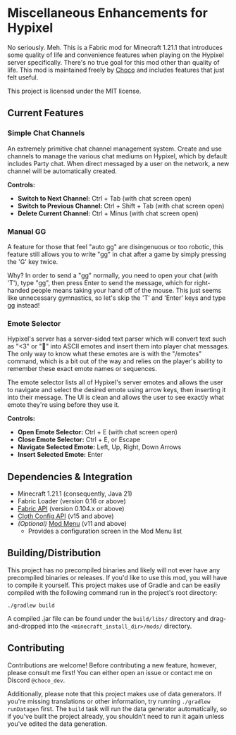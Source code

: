 # Miscellaneous Enhancements for Hypixel
No seriously. Meh. This is a Fabric mod for Minecraft 1.21.1 that introduces some quality of life and convenience features when playing on the Hypixel server specifically. There's no true goal for this mod other than quality of life. This mod is maintained freely by [Choco](https://github.com/2008Choco) and includes features that just felt useful.

This project is licensed under the MIT license.

## Current Features

### Simple Chat Channels
An extremely primitive chat channel management system. Create and use channels to manage the various chat mediums on Hypixel, which by default includes Party chat. When direct messaged by a user on the network, a new channel will be automatically created.

**Controls:**
- **Switch to Next Channel:** Ctrl + Tab (with chat screen open)
- **Switch to Previous Channel:** Ctrl + Shift + Tab (with chat screen open)
- **Delete Current Channel:** Ctrl + Minus (with chat screen open)

### Manual GG
A feature for those that feel "auto gg" are disingenuous or too robotic, this feature still allows you to write "gg" in chat after a game by simply pressing the 'G' key twice.

Why? In order to send a "gg" normally, you need to open your chat (with 'T'), type "gg", then press Enter to send the message, which for right-handed people means taking your hand off of the mouse. This just seems like unnecessary gymnastics, so let's skip the 'T' and 'Enter' keys and type gg instead!

### Emote Selector
Hypixel's server has a server-sided text parser which will convert text such as "<3" or ":sloth:" into ASCII emotes and insert them into player chat messages. The only way to know what these emotes are is with the "/emotes" command, which is a bit out of the way and relies on the player's ability to remember these exact emote names or sequences.

The emote selector lists all of Hypixel's server emotes and allows the user to navigate and select the desired emote using arrow keys, then inserting it into their message. The UI is clean and allows the user to see exactly what emote they're using before they use it.

**Controls:**
- **Open Emote Selector:** Ctrl + E (with chat screen open)
- **Close Emote Selector:** Ctrl + E, or Escape
- **Navigate Selected Emote:** Left, Up, Right, Down Arrows
- **Insert Selected Emote:** Enter

## Dependencies & Integration
- Minecraft 1.21.1 (consequently, Java 21)
- Fabric Loader (version 0.16 or above)
- [Fabric API](https://www.curseforge.com/minecraft/mc-mods/fabric-api) (version 0.104.x or above)
- [Cloth Config API](https://modrinth.com/mod/cloth-config/) (v15 and above)
- _(Optional)_ [Mod Menu](https://modrinth.com/mod/modmenu/) (v11 and above)
  - Provides a configuration screen in the Mod Menu list

## Building/Distribution
This project has no precompiled binaries and likely will not ever have any precompiled binaries or releases. If you'd like to use this mod, you will have to compile it yourself. This project makes use of Gradle and can be easily compiled with the following command run in the project's root directory:
```
./gradlew build
```
A compiled .jar file can be found under the `build/libs/` directory and drag-and-dropped into the `<minecraft_install_dir>/mods/` directory.

## Contributing
Contributions are welcome! Before contributing a new feature, however, please consult me first! You can either open an issue or contact me on Discord `@choco_dev`.

Additionally, please note that this project makes use of data generators. If you're missing translations or other information, try running `./gradlew runDatagen` first. The `build` task will run the data generator automatically, so if you've built the project already, you shouldn't need to run it again unless you've edited the data generation.
